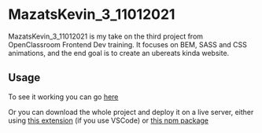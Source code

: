 # MazatsKevin_3_11012021

MazatsKevin_3_11012021 is my take on the third project from OpenClassroom Frontend Dev training. It focuses on BEM, SASS and CSS animations, and the end goal is to create an ubereats kinda website.

## Usage

To see it working you can go [here](https://k-mazats.github.io/MazatsKevin_3_11012021/)

Or you can download the whole project and deploy it on a live server, either using [this extension](https://marketplace.visualstudio.com/items?itemName=ritwickdey.LiveServer) (if you use VSCode) or [this npm package](https://www.npmjs.com/package/live-server)
